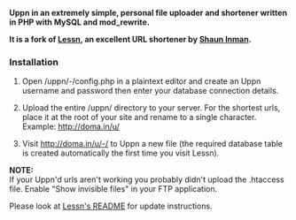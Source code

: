 **Uppn in an extremely simple, personal file uploader and shortener written in PHP with MySQL and mod_rewrite.**

**It is a fork of [Lessn](https://github.com/shauninman/Lessn), an excellent URL shortener by [Shaun Inman](https://github.com/shauninman).**

### Installation

1. Open /uppn/-/config.php in a plaintext editor and create an Uppn username and password then enter your database connection details.

2. Upload the entire /uppn/ directory to your server.  For the shortest urls, place it at the root of your site and rename to a single character. Example: http://doma.in/u/

3. Visit http://doma.in/u/-/ to Uppn a new file (the required database table is created automatically the first time you visit Lessn).

**NOTE:**  
If your Uppn'd urls aren't working you probably didn't upload the .htaccess file. Enable "Show invisible files" in your FTP application.

Please look at [Lessn's README](https://github.com/shauninman/Lessn) for update instructions.